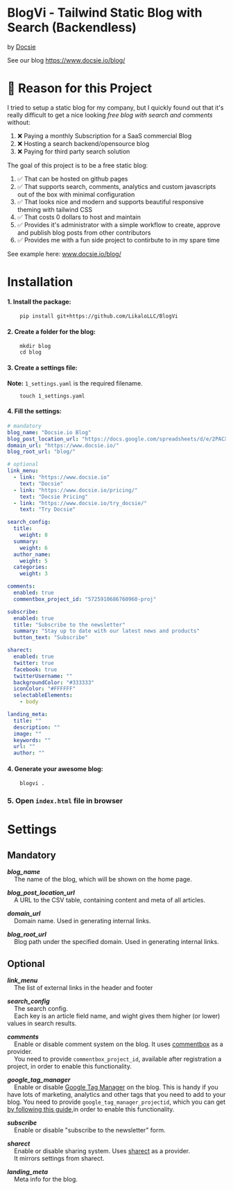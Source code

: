# BlogVi - Tailwind Static Blog with Search (Backendless)
 by [Docsie](https://www.docsie.io)

 See our blog
 https://www.docsie.io/blog/
 
# 👋 Reason for this Project

I tried to setup a static blog for my company, but I quickly found out that it's really difficult to get a nice looking *free blog with search and comments* without:
1. ❌ Paying a monthly Subscription for a SaaS commercial Blog
2. ❌ Hosting a search backend/opensource blog
3. ❌ Paying for third party search solution

The goal of this project is to be a free static blog:
1.  ✅ That can be hosted on github pages
2.  ✅ That supports search, comments, analytics and custom javascripts out of the box with minimal configuration
3.  ✅ That looks nice and modern and supports beautiful responsive theming with tailwind CSS
4.  ✅ That costs 0 dollars to host and maintain
5.  ✅ Provides it's administrator with a simple workflow to create, approve and publish blog posts from other contributors
6.  ✅ Provides me with a fun side project to contirbute to in my spare time

See example here: www.docsie.io/blog/

# Installation

#### 1. Install the package:

```shell
    pip install git+https://github.com/LikaloLLC/BlogVi
```

#### 2. Create a folder for the blog:

```shell
    mkdir blog
    cd blog
```
    

#### 3. Create a settings file:

**Note:** `1_settings.yaml` is the required filename.

```shell
    touch 1_settings.yaml
```

#### 4. Fill the settings:

```yaml
# mandatory
blog_name: "Docsie.io Blog"
blog_post_location_url: "https://docs.google.com/spreadsheets/d/e/2PACX-1vR2Unb1VTOB1upja915Rp7N6MJnqtLLOPYUlrJW7R0qybH_kGWB1wPozgjAf6X5JD-Bv_XldO9yKSLU/pub?output=csv"
domain_url: "https://www.docsie.io/"
blog_root_url: "blog/"

# optional
link_menu:
  - link: "https://www.docsie.io"
    text: "Docsie"
  - link: "https://www.docsie.io/pricing/"
    text: "Docsie Pricing"
  - link: "https://www.docsie.io/try_docsie/"
    text: "Try Docsie"

search_config:
  title:
    weight: 8
  summary:
    weight: 6
  author_name:
    weight: 5
  categories:
    weight: 3

comments:
  enabled: true
  commentbox_project_id: "5725910686760960-proj"

subscribe:
  enabled: true
  title: "Subscribe to the newsletter"
  summary: "Stay up to date with our latest news and products"
  button_text: "Subscribe"

sharect:
  enabled: true
  twitter: true
  facebook: true
  twitterUsername: ""
  backgroundColor: "#333333"
  iconColor: "#FFFFFF"
  selectableElements:
    - body

landing_meta:
  title: ""
  description: ""
  image: ""
  keywords: ""
  url: ""
  author: ""

```

#### 4. Generate your awesome blog:

```shell
    blogvi .
```

### 5. Open `index.html` file in browser

# Settings

## Mandatory

***blog_name***  
    The name of the blog, which will be shown on the home page.

***blog_post_location_url***  
    A URL to the CSV table, containing content and meta of all articles.

***domain_url***  
    Domain name. Used in generating internal links.

***blog_root_url***  
    Blog path under the specified domain. Used in generating internal links.

## Optional

***link_menu***  
    The list of external links in the header and footer

***search_config***  
    The search config.  
    Each key is an article field name, and wight gives them higher (or lower) values in search results.

***comments***  
    Enable or disable comment system on the blog. It uses [commentbox](https://commentbox.io/) as a provider.  
    You need to provide `commentbox_project_id`, available after registration a project,
in order to enable this functionality.

***google_tag_manager***  
    Enable or disable [Google Tag Manager](https://marketingplatform.google.com/about/tag-manager/) on the blog. This is handy if you have lots of marketing, analytics and other tags that you need to add to your blog. 
You need to provide `google_tag_manager_projectid`, which you can get [by following this guide](https://support.google.com/tagmanager/answer/6103696?hl=en),in order to enable this functionality.


***subscribe***  
    Enable or disable "subscribe to the newsletter" form.

***sharect***  
    Enable or disable sharing system. Uses [sharect](https://estevanmaito.github.io/sharect/) as a provider.  
    It mirrors settings from sharect.

***landing_meta***  
    Meta info for the blog.
